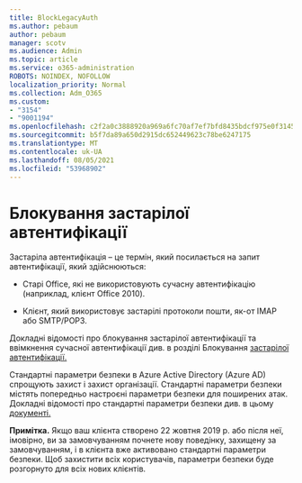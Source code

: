 ```yaml
---
title: BlockLegacyAuth
ms.author: pebaum
author: pebaum
manager: scotv
ms.audience: Admin
ms.topic: article
ms.service: o365-administration
ROBOTS: NOINDEX, NOFOLLOW
localization_priority: Normal
ms.collection: Adm_O365
ms.custom:
- "3154"
- "9001194"
ms.openlocfilehash: c2f2a0c3888920a969a6fc70af7ef7bfd8435bdcf975e0f31452b5da85e3a208
ms.sourcegitcommit: b5f7da89a650d2915dc652449623c78be6247175
ms.translationtype: MT
ms.contentlocale: uk-UA
ms.lasthandoff: 08/05/2021
ms.locfileid: "53968902"
---
```

# <a name="blocking-legacy-authentication"></a>Блокування застарілої автентифікації

Застаріла автентифікація – це термін, який посилається на запит автентифікації, який здійснюються:

- Старі Office, які не використовують сучасну автентифікацію (наприклад, клієнт Office 2010).

- Клієнт, який використовує застарілі протоколи пошти, як-от IMAP або SMTP/POP3.

Докладні відомості про блокування застарілої автентифікації та ввімкнення сучасної автентифікації див. в розділі Блокування [застарілої автентифікації.](https://docs.microsoft.com/azure/active-directory/conditional-access/concept-conditional-access-block-legacy-authentication)

Стандартні параметри безпеки в Azure Active Directory (Azure AD) спрощують захист і захист організації. Стандартні параметри безпеки містять попередньо настроєні параметри безпеки для поширених атак.
Докладні відомості про стандартні параметри безпеки див. в цьому [документі.](https://docs.microsoft.com/azure/active-directory/fundamentals/concept-fundamentals-security-defaults) 

**Примітка.** Якщо ваш клієнта створено 22 жовтня 2019 р. або після неї, імовірно, ви за замовчуванням почнете нову поведінку, захищену за замовчуванням, і в клієнта вже активовано стандартні параметри безпеки.  Щоб захистити всіх користувачів, параметри безпеки буде розгорнуто для всіх нових клієнтів.
